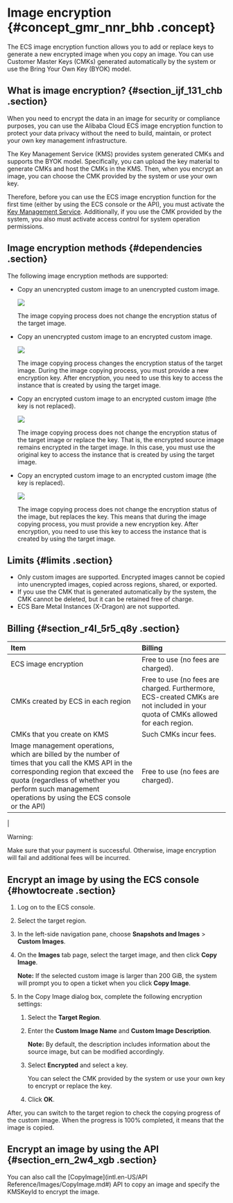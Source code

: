 # Image encryption {#concept_gmr_nnr_bhb .concept}

The ECS image encryption function allows you to add or replace keys to generate a new encrypted image when you copy an image. You can use Customer Master Keys \(CMKs\) generated automatically by the system or use the Bring Your Own Key \(BYOK\) model.

## What is image encryption? {#section_ijf_131_chb .section}

When you need to encrypt the data in an image for security or compliance purposes, you can use the Alibaba Cloud ECS image encryption function to protect your data privacy without the need to build, maintain, or protect your own key management infrastructure.

The Key Management Service \(KMS\) provides system generated CMKs and supports the BYOK model. Specifically, you can upload the key material to generate CMKs and host the CMKs in the KMS. Then, when you encrypt an image, you can choose the CMK provided by the system or use your own key.

Therefore, before you can use the ECS image encryption function for the first time \(either by using the ECS console or the API\), you must activate the [Key Management Service](https://www.alibabacloud.com/product/key-management-service). Additionally, if you use the CMK provided by the system, you also must activate access control for system operation permissions.

## Image encryption methods {#dependencies .section}

The following image encryption methods are supported:

-   Copy an unencrypted custom image to an unencrypted custom image.

    ![](http://static-aliyun-doc.oss-cn-hangzhou.aliyuncs.com/assets/img/136784/155385237541604_en-US.png)

    The image copying process does not change the encryption status of the target image.

-   Copy an unencrypted custom image to an encrypted custom image.

    ![](http://static-aliyun-doc.oss-cn-hangzhou.aliyuncs.com/assets/img/136784/155385237541606_en-US.png)

    The image copying process changes the encryption status of the target image. During the image copying process, you must provide a new encryption key. After encryption, you need to use this key to access the instance that is created by using the target image.

-   Copy an encrypted custom image to an encrypted custom image \(the key is not replaced\).

    ![](http://static-aliyun-doc.oss-cn-hangzhou.aliyuncs.com/assets/img/136784/155385237641607_en-US.png)

    The image copying process does not change the encryption status of the target image or replace the key. That is, the encrypted source image remains encrypted in the target image. In this case, you must use the original key to access the instance that is created by using the target image.

-   Copy an encrypted custom image to an encrypted custom image \(the key is replaced\).

    ![](http://static-aliyun-doc.oss-cn-hangzhou.aliyuncs.com/assets/img/136784/155385237641608_en-US.png)

    The image copying process does not change the encryption status of the image, but replaces the key. This means that during the image copying process, you must provide a new encryption key. After encryption, you need to use this key to access the instance that is created by using the target image.


## Limits {#limits .section}

-   Only custom images are supported. Encrypted images cannot be copied into unencrypted images, copied across regions, shared, or exported.
-   If you use the CMK that is generated automatically by the system, the CMK cannot be deleted, but it can be retained free of charge.
-   ECS Bare Metal Instances \(X-Dragon\) are not supported.

## Billing {#section_r4l_5r5_q8y .section}

|Item|Billing|
|:---|:------|
|ECS image encryption|Free to use \(no fees are charged\).|
|CMKs created by ECS in each region|Free to use \(no fees are charged. Furthermore, ECS-created CMKs are not included in your quota of CMKs allowed for each region.|
|CMKs that you create on KMS|Such CMKs incur fees.|
|Image management operations, which are billed by the number of times that you call the KMS API in the corresponding region that exceed the quota \(regardless of whether you perform such management operations by using the ECS console or the API\)| Free to use \(no fees are charged\).

 |

Warning:

Make sure that your payment is successful. Otherwise, image encryption will fail and additional fees will be incurred.

## Encrypt an image by using the ECS console {#howtocreate .section}

1.  Log on to the ECS console.
2.  Select the target region.
3.  In the left-side navigation pane, choose **Snapshots and Images** \> **Custom Images**.
4.  On the **Images** tab page, select the target image, and then click **Copy Image**.

    **Note:** If the selected custom image is larger than 200 GiB, the system will prompt you to open a ticket when you click **Copy Image**.

5.  In the Copy Image dialog box, complete the following encryption settings:
    1.  Select the **Target Region**.
    2.  Enter the **Custom Image Name** and **Custom Image Description**.

        **Note:** By default, the description includes information about the source image, but can be modified accordingly.

    3.  Select **Encrypted** and select a key.

        You can select the CMK provided by the system or use your own key to encrypt or replace the key.

    4.  Click **OK**.

After, you can switch to the target region to check the copying progress of the custom image. When the progress is 100% completed, it means that the image is copied.

## Encrypt an image by using the API {#section_ern_2w4_xgb .section}

You can also call the [CopyImage](intl.en-US/API Reference/Images/CopyImage.md#) API to copy an image and specify the KMSKeyId to encrypt the image.

